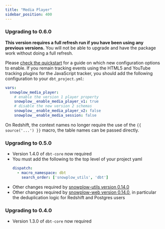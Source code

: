 ```yaml
---
title: "Media Player"
sidebar_position: 400
---
```


### Upgrading to 0.6.0
**This version requires a full refresh run if you have been using any previous versions.** You will not be able to upgrade and have the package work without doing a full refresh.

Please [check the quickstart](/docs/modeling-your-data/modeling-your-data-with-dbt/dbt-quickstart/media-player/index.md) for a guide on which new configuration options to enable. If you remain tracking events using the HTML5 and YouTube tracking plugins for the JavaScript tracker, you should add the following configuration to your `dbt_project.yml`:

```yml title=dbt_project.yml
vars:
  snowplow_media_player:
    # enable the version 1 player property
    snowplow__enable_media_player_v1: true
    # disable the new version 2 schemas
    snowplow__enable_media_player_v2: false
    snowplow__enable_media_session: false
```

On Redshift, the context names no longer require the use of the `{{ source('...') }}` macro, the table names can be passed directly.

### Upgrading to 0.5.0
- Version 1.4.0 of `dbt-core` now required
- You must add the following to the top level of your project yaml
    ```yml title="dbt_project.yml"
    dispatch:
      - macro_namespace: dbt
        search_order: ['snowplow_utils', 'dbt']
    ```
- Other changes required by [snowplow-utils version 0.14.0](/docs/modeling-your-data/modeling-your-data-with-dbt/migration-guides/utils/index.md#upgrading-to-0140)
- Other changes required by [snowplow-web version 0.14.0](/docs/modeling-your-data/modeling-your-data-with-dbt/migration-guides/web/index.md#upgrading-to-0140), in particular the deduplication logic for Redshift and Postgres users


### Upgrading to 0.4.0
- Version 1.3.0 of `dbt-core` now required
